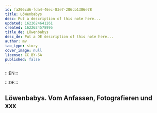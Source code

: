 ```yaml
---
id: fa206cd6-fda4-46ec-83e7-206cb1306e78
title: LöWenbabys
desc: Put a description of this note here...
updated: 1622624641261
created: 1622624578996
title_de: Löwenbabys
desc_de: Put a DE description of this note here...
author: mv
tao_type: story
cover_image: null
license: CC BY-SA
published: false
---
```



:::EN:::


[^footnote1]: here REF: Surname, Name. _Book title_. Place: Press, YYYY
Surname, Name. "Article Title." _Journal_ 1, n1 (YYYY): p-pp.

:::DE:::

## Löwenbabys. Vom Anfassen, Fotografieren und xxx


